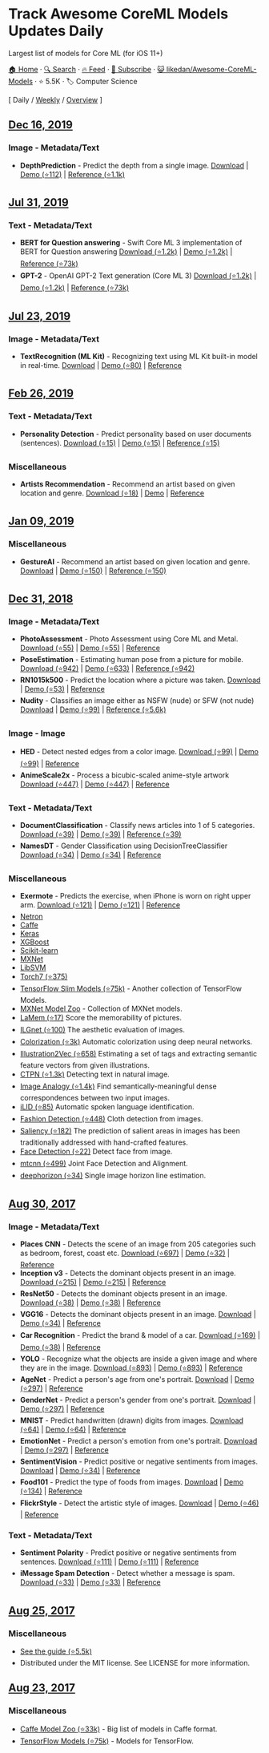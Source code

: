 # Track Awesome CoreML Models Updates Daily

Largest list of models for Core ML (for iOS 11+)

[🏠 Home](/README.md) · [🔍 Search](https://test.trackawesomelist.com/search/) · [🔥 Feed](https://test.trackawesomelist.com/likedan/Awesome-CoreML-Models/feed.xml) · [📮 Subscribe](https://trackawesomelist.us17.list-manage.com/subscribe?u=d2f0117aa829c83a63ec63c2f&id=36a103854c) · [😺 likedan/Awesome-CoreML-Models](https://github.com/likedan/Awesome-CoreML-Models/blob/master/README.md) · ⭐ 5.5K · 🏷️ Computer Science

[ Daily / [Weekly](/content/likedan/Awesome-CoreML-Models/week/README.md) / [Overview](/content/likedan/Awesome-CoreML-Models/readme/README.md) ]



## [Dec 16, 2019](/content/2019/12/16/README.md)

### Image - Metadata/Text

*   **DepthPrediction** - Predict the depth from a single image. [Download](https://developer.apple.com/machine-learning/models/) | [Demo (⭐112)](https://github.com/tucan9389/DepthPrediction-CoreML) | [Reference (⭐1.1k)](https://github.com/iro-cp/FCRN-DepthPrediction)

## [Jul 31, 2019](/content/2019/07/31/README.md)

### Text - Metadata/Text

*   **BERT for Question answering** - Swift Core ML 3 implementation of BERT for Question answering [Download (⭐1.2k)](https://github.com/huggingface/swift-coreml-transformers/blob/master/Resources/BERTSQUADFP16.mlmodel) | [Demo (⭐1.2k)](https://github.com/huggingface/swift-coreml-transformers#-bert) | [Reference (⭐73k)](https://github.com/huggingface/pytorch-transformers#run_squadpy-fine-tuning-on-squad-for-question-answering)
*   **GPT-2** - OpenAI GPT-2 Text generation (Core ML 3) [Download (⭐1.2k)](https://github.com/huggingface/swift-coreml-transformers/blob/master/Resources/gpt2-512.mlmodel) | [Demo (⭐1.2k)](https://github.com/huggingface/swift-coreml-transformers#-gpt-2) | [Reference (⭐73k)](https://github.com/huggingface/pytorch-transformers)

## [Jul 23, 2019](/content/2019/07/23/README.md)

### Image - Metadata/Text

*   **TextRecognition (ML Kit)** - Recognizing text using ML Kit built-in model in real-time. [Download](https://github.com/likedan/Awesome-CoreML-Models/blob/master/README.md/) | [Demo (⭐80)](https://github.com/tucan9389/TextRecognition-MLKit) | [Reference](https://firebase.google.com/docs/ml-kit/ios/recognize-text)

## [Feb 26, 2019](/content/2019/02/26/README.md)

### Text - Metadata/Text

*   **Personality Detection** - Predict personality based on user documents (sentences). [Download (⭐15)](https://github.com/novinfard/profiler-sentiment-analysis/tree/master/ios_app/ProfilerSA/ML%20Models) | [Demo (⭐15)](https://github.com/novinfard/profiler-sentiment-analysis/) | [Reference (⭐15)](https://github.com/novinfard/profiler-sentiment-analysis/blob/master/dissertation-v6.pdf)

### Miscellaneous

*   **Artists Recommendation** - Recommend an artist based on given location and genre. [Download (⭐18)](https://github.com/agnosticdev/Blog-Examples/blob/master/UsingCoreMLtoCreateASongRecommendationEngine/Artist.mlmodel) | [Demo](https://github.com/likedan/Awesome-CoreML-Models/blob/master/README.md/) | [Reference](https://www.agnosticdev.com/blog-entry/python/using-scikit-learn-and-coreml-create-music-recommendation-engine)

## [Jan 09, 2019](/content/2019/01/09/README.md)

### Miscellaneous

*   **GestureAI** - Recommend an artist based on given location and genre. [Download](https://goo.gl/avdMjD) | [Demo (⭐150)](https://github.com/akimach/GestureAI-CoreML-iOS) | [Reference (⭐150)](https://github.com/akimach/GestureAI-iOS/tree/master/GestureAI)

## [Dec 31, 2018](/content/2018/12/31/README.md)

### Image - Metadata/Text

*   **PhotoAssessment** - Photo Assessment using Core ML and Metal. [Download (⭐55)](https://github.com/yulingtianxia/PhotoAssessment/blob/master/PhotoAssessment-Sample/Sources/NIMANasnet.mlmodel) | [Demo (⭐55)](https://github.com/yulingtianxia/PhotoAssessment) | [Reference](https://arxiv.org/abs/1709.05424)
*   **PoseEstimation** - Estimating human pose from a picture for mobile. [Download (⭐942)](https://github.com/edvardHua/PoseEstimationForMobile/tree/master/release) | [Demo (⭐633)](https://github.com/tucan9389/PoseEstimation-CoreML) | [Reference (⭐942)](https://github.com/edvardHua/PoseEstimationForMobile)
*   **RN1015k500** - Predict the location where a picture was taken. [Download](https://s3.amazonaws.com/aws-bigdata-blog/artifacts/RN1015k500/RN1015k500.mlmodel) | [Demo (⭐53)](https://github.com/awslabs/MXNet2CoreML_iOS_sample_app) | [Reference](https://aws.amazon.com/blogs/ai/estimating-the-location-of-images-using-mxnet-and-multimedia-commons-dataset-on-aws-ec2)
*   **Nudity** - Classifies an image either as NSFW (nude) or SFW (not nude)
    [Download](https://drive.google.com/open?id=0B5TjkH3njRqncDJpdDB1Tkl2S2s) | [Demo (⭐99)](https://github.com/ph1ps/Nudity-CoreML) | [Reference (⭐5.6k)](https://github.com/yahoo/open_nsfw)

### Image - Image

*   **HED** - Detect nested edges from a color image. [Download (⭐99)](https://github.com/s1ddok/HED-CoreML/blob/master/HED-CoreML/Models/HED_so.mlmodel) | [Demo (⭐99)](https://github.com/s1ddok/HED-CoreML) | [Reference](http://dl.acm.org/citation.cfm?id=2654889)
*   **AnimeScale2x** - Process a bicubic-scaled anime-style artwork [Download (⭐447)](https://github.com/imxieyi/waifu2x-ios/blob/master/waifu2x/models/anime_noise0_model.mlmodel) | [Demo (⭐447)](https://github.com/imxieyi/waifu2x-ios) | [Reference](https://arxiv.org/abs/1501.00092)

### Text - Metadata/Text

*   **DocumentClassification** - Classify news articles into 1 of 5 categories. [Download (⭐39)](https://github.com/toddkramer/DocumentClassifier/blob/master/Sources/DocumentClassification.mlmodel) | [Demo (⭐39)](https://github.com/toddkramer/DocumentClassifier) | [Reference (⭐39)](https://github.com/toddkramer/DocumentClassifier/)
*   **NamesDT** - Gender Classification using DecisionTreeClassifier [Download (⭐34)](https://github.com/cocoa-ai/NamesCoreMLDemo/blob/master/Names/Resources/NamesDT.mlmodel) | [Demo (⭐34)](https://github.com/cocoa-ai/NamesCoreMLDemo) | [Reference](http://nlpforhackers.io/)

### Miscellaneous

*   **Exermote** - Predicts the exercise, when iPhone is worn on right upper arm. [Download (⭐121)](https://github.com/Lausbert/Exermote/tree/master/ExermoteInference) | [Demo (⭐121)](https://github.com/Lausbert/Exermote/tree/master/ExermoteInference) | [Reference](http://lausbert.com/2017/08/03/exermote/)
*   [Netron](https://lutzroeder.github.io/Netron)
*   [Caffe](https://apple.github.io/coremltools/generated/coremltools.converters.caffe.convert.html)
*   [Keras](https://apple.github.io/coremltools/generated/coremltools.converters.keras.convert.html)
*   [XGBoost](https://apple.github.io/coremltools/generated/coremltools.converters.xgboost.convert.html)
*   [Scikit-learn](https://apple.github.io/coremltools/generated/coremltools.converters.sklearn.convert.html)
*   [MXNet](https://aws.amazon.com/blogs/ai/bring-machine-learning-to-ios-apps-using-apache-mxnet-and-apple-core-ml/)
*   [LibSVM](https://apple.github.io/coremltools/generated/coremltools.converters.libsvm.convert.html)
*   [Torch7 (⭐375)](https://github.com/prisma-ai/torch2coreml)
*   [TensorFlow Slim Models (⭐75k)](https://github.com/tensorflow/models/tree/master/research/slim/README.md) - Another collection of TensorFlow Models.
*   [MXNet Model Zoo](https://mxnet.incubator.apache.org/model_zoo/) - Collection of MXNet models.
*   [LaMem (⭐17)](https://github.com/MiyainNYC/Visual-Memorability-through-Caffe) Score the memorability of pictures.
*   [ILGnet (⭐100)](https://github.com/BestiVictory/ILGnet) The aesthetic evaluation of images.
*   [Colorization (⭐3k)](https://github.com/richzhang/colorization) Automatic colorization using deep neural networks.
*   [Illustration2Vec (⭐658)](https://github.com/rezoo/illustration2vec) Estimating a set of tags and extracting semantic feature vectors from given illustrations.
*   [CTPN (⭐1.3k)](https://github.com/tianzhi0549/CTPN) Detecting text in natural image.
*   [Image Analogy (⭐1.4k)](https://github.com/msracver/Deep-Image-Analogy) Find semantically-meaningful dense correspondences between two input images.
*   [iLID (⭐85)](https://github.com/twerkmeister/iLID) Automatic spoken language identification.
*   [Fashion Detection (⭐448)](https://github.com/liuziwei7/fashion-detection) Cloth detection from images.
*   [Saliency (⭐182)](https://github.com/imatge-upc/saliency-2016-cvpr) The prediction of salient areas in images has been traditionally addressed with hand-crafted features.
*   [Face Detection (⭐22)](https://github.com/DolotovEvgeniy/DeepPyramid) Detect face from image.
*   [mtcnn (⭐499)](https://github.com/CongWeilin/mtcnn-caffe) Joint Face Detection and Alignment.
*   [deephorizon (⭐34)](https://github.com/scottworkman/deephorizon) Single image horizon line estimation.

## [Aug 30, 2017](/content/2017/08/30/README.md)

### Image - Metadata/Text

*   **Places CNN** - Detects the scene of an image from 205 categories such as bedroom, forest, coast etc. [Download (⭐697)](https://github.com/hollance/MobileNet-CoreML/raw/master/MobileNet.mlmodel) | [Demo (⭐32)](https://github.com/chenyi1989/CoreMLDemo) | [Reference](http://places.csail.mit.edu/index.html)
*   **Inception v3** - Detects the dominant objects present in an image. [Download (⭐215)](https://github.com/yulingtianxia/Core-ML-Sample/blob/master/CoreMLSample/Inceptionv3.mlmodel) | [Demo (⭐215)](https://github.com/yulingtianxia/Core-ML-Sample/) | [Reference](https://arxiv.org/abs/1512.00567)
*   **ResNet50** - Detects the dominant objects present in an image. [Download (⭐38)](https://github.com/ytakzk/CoreML-samples/blob/master/CoreML-samples/Resnet50.mlmodel) | [Demo (⭐38)](https://github.com/ytakzk/CoreML-samples) | [Reference](https://arxiv.org/abs/1512.03385)
*   **VGG16** - Detects the dominant objects present in an image. [Download](https://docs-assets.developer.apple.com/coreml/models/VGG16.mlmodel) | [Demo (⭐34)](https://github.com/alaphao/CoreMLExample) | [Reference](https://arxiv.org/abs/1409.1556)
*   **Car Recognition** - Predict the brand & model of a car. [Download (⭐169)](https://github.com/likedan/Core-ML-Car-Recognition/blob/master/Convert/CarRecognition.mlmodel) | [Demo (⭐38)](https://github.com/ytakzk/CoreML-samples) | [Reference](http://mmlab.ie.cuhk.edu.hk/datasets/comp_cars/index.html)
*   **YOLO** - Recognize what the objects are inside a given image and where they are in the image. [Download (⭐893)](https://github.com/hollance/YOLO-CoreML-MPSNNGraph/blob/master/TinyYOLO-CoreML/TinyYOLO-CoreML/TinyYOLO.mlmodel) | [Demo (⭐893)](https://github.com/hollance/YOLO-CoreML-MPSNNGraph) | [Reference](http://machinethink.net/blog/object-detection-with-yolo)
*   **AgeNet** - Predict a person's age from one's portrait. [Download](https://drive.google.com/file/d/0B1ghKa_MYL6mT1J3T1BEeWx4TWc/view?usp=sharing) | [Demo (⭐297)](https://github.com/cocoa-ai/FacesVisionDemo) | [Reference](http://www.openu.ac.il/home/hassner/projects/cnn_agegender/)
*   **GenderNet** - Predict a person's gender from one's portrait. [Download](https://drive.google.com/file/d/0B1ghKa_MYL6mYkNsZHlyc2ZuaFk/view?usp=sharing) | [Demo (⭐297)](https://github.com/cocoa-ai/FacesVisionDemo) | [Reference](http://www.openu.ac.il/home/hassner/projects/cnn_agegender/)
*   **MNIST** - Predict handwritten (drawn) digits from images. [Download (⭐64)](https://github.com/ph1ps/MNIST-CoreML/raw/master/MNISTPrediction/MNIST.mlmodel) | [Demo (⭐64)](https://github.com/ph1ps/MNIST-CoreML) | [Reference](http://yann.lecun.com/exdb/mnist/)
*   **EmotionNet** - Predict a person's emotion from one's portrait. [Download](https://drive.google.com/file/d/0B1ghKa_MYL6mTlYtRGdXNFlpWDQ/view?usp=sharing) | [Demo (⭐297)](https://github.com/cocoa-ai/FacesVisionDemo) | [Reference](http://www.openu.ac.il/home/hassner/projects/cnn_emotions/)
*   **SentimentVision** - Predict positive or negative sentiments from images. [Download](https://drive.google.com/open?id=0B1ghKa_MYL6mZ0dITW5uZlgyNTg) | [Demo (⭐34)](https://github.com/cocoa-ai/SentimentVisionDemo) | [Reference](http://www.sciencedirect.com/science/article/pii/S0262885617300355?via%3Dihub)
*   **Food101** - Predict the type of foods from images. [Download](https://drive.google.com/open?id=0B5TjkH3njRqnVjBPZGRZbkNITjA) | [Demo (⭐134)](https://github.com/ph1ps/Food101-CoreML) | [Reference](http://visiir.lip6.fr/explore)
*   **FlickrStyle** - Detect the artistic style of images. [Download](https://drive.google.com/file/d/0B1ghKa_MYL6meDBHT2NaZGxkNzQ/view?usp=sharing) | [Demo (⭐46)](https://github.com/cocoa-ai/StylesVisionDemo) | [Reference](http://sergeykarayev.com/files/1311.3715v3.pdf)

### Text - Metadata/Text

*   **Sentiment Polarity** - Predict positive or negative sentiments from sentences. [Download (⭐111)](https://github.com/cocoa-ai/SentimentCoreMLDemo/raw/master/SentimentPolarity/Resources/SentimentPolarity.mlmodel) | [Demo (⭐111)](https://github.com/cocoa-ai/SentimentCoreMLDemo) | [Reference](http://boston.lti.cs.cmu.edu/classes/95-865-K/HW/HW3/)
*   **iMessage Spam Detection** - Detect whether a message is spam. [Download (⭐33)](https://github.com/gkswamy98/imessage-spam-detection/blob/master/MessageClassifier.mlmodel) | [Demo (⭐33)](https://github.com/gkswamy98/imessage-spam-detection/tree/master) | [Reference](http://www.dt.fee.unicamp.br/\~tiago/smsspamcollection/)

## [Aug 25, 2017](/content/2017/08/25/README.md)

### Miscellaneous

*   [See the guide (⭐5.5k)](https://github.com/likedan/Awesome-CoreML-Models/blob/master/.github/CONTRIBUTING.md)
*   Distributed under the MIT license. See LICENSE for more information.

## [Aug 23, 2017](/content/2017/08/23/README.md)

### Miscellaneous

*   [Caffe Model Zoo (⭐33k)](https://github.com/BVLC/caffe/wiki/Model-Zoo) - Big list of models in Caffe format.
*   [TensorFlow Models (⭐75k)](https://github.com/tensorflow/models) - Models for TensorFlow.